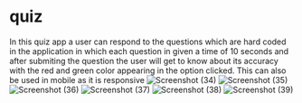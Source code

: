 # quiz
In this quiz app  a user can respond to the questions which are hard coded in the application  in which each question in given a time of 10 seconds and after submiting the question the user will get to know about its accuracy with the red and green color appearing in the option clicked.
This can also be used in mobile as it is responsive
![Screenshot (34)](https://github.com/Sanya304/quiz/assets/132752211/1d934e5f-3d8c-4099-aca2-21f2fe0552eb)
![Screenshot (35)](https://github.com/Sanya304/quiz/assets/132752211/9d590364-8d4a-4a25-a7a0-6f3ad5072b5a)
![Screenshot (36)](https://github.com/Sanya304/quiz/assets/132752211/e35b8861-ee98-4b46-a5ef-21152097ff82)
![Screenshot (37)](https://github.com/Sanya304/quiz/assets/132752211/f221f54a-d027-4692-a639-b7335694aa37)
![Screenshot (38)](https://github.com/Sanya304/quiz/assets/132752211/a83a3bb7-a929-43e7-b07c-581df0c5d68b)
![Screenshot (39)](https://github.com/Sanya304/quiz/assets/132752211/4a077c2c-f0e5-4d4e-a49d-03c7dd9aab67)
